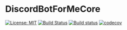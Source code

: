 # DiscordBotForMeCore
[![License: MIT](https://img.shields.io/badge/License-MIT-yellow.svg)](https://opensource.org/licenses/MIT)
[![Build Status](https://travis-ci.org/SpaceBeeGaming/DiscordBotForMeCore.svg?branch=master)](https://travis-ci.org/SpaceBeeGaming/DiscordBotForMeCore)
[![Build status](https://ci.appveyor.com/api/projects/status/s12m47ethjgqkgku?svg=true)](https://ci.appveyor.com/project/SpaceBeeGaming/discordbotformecore)
[![codecov](https://codecov.io/gh/SpaceBeeGaming/DiscordBotForMeCore/branch/master/graph/badge.svg)](https://codecov.io/gh/SpaceBeeGaming/DiscordBotForMeCore)
